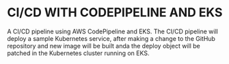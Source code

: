 # CI/CD WITH CODEPIPELINE AND EKS
A CI/CD pipeline using AWS CodePipeline and EKS. The CI/CD pipeline will deploy a sample Kubernetes service, after making a change to the GitHub repository and new image will be built anda the deploy object will be patched in the Kubernetes cluster running on EKS.
